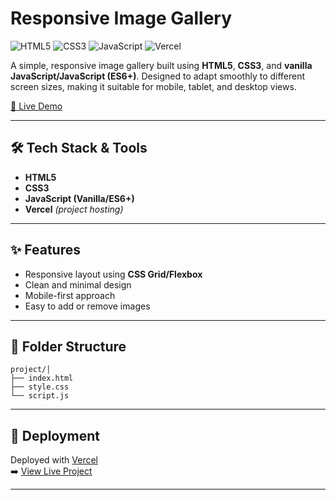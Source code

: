 # Responsive Image Gallery

![HTML5](https://img.shields.io/badge/HTML5-E34F26?logo=html5&logoColor=white&style=flat)
![CSS3](https://img.shields.io/badge/CSS3-1572B6?logo=css3&logoColor=white&style=flat)
![JavaScript](https://img.shields.io/badge/JavaScript-ES6-F7DF1E?logo=javascript&logoColor=black&style=flat)
![Vercel](https://img.shields.io/badge/Vercel-000000?logo=vercel&logoColor=white&style=flat)

A simple, responsive image gallery built using **HTML5**, **CSS3**, and **vanilla JavaScript/JavaScript (ES6+)**. Designed to adapt smoothly to different screen sizes, making it suitable for mobile, tablet, and desktop views.

[🔗 Live Demo](https://v0-new-project-tnin799xv2p.vercel.app/)

---

## 🛠️ Tech Stack & Tools
- **HTML5**
- **CSS3**
- **JavaScript (Vanilla/ES6+)**
- **Vercel** *(project hosting)*
---

## ✨ Features

- Responsive layout using **CSS Grid/Flexbox**
- Clean and minimal design
- Mobile-first approach
- Easy to add or remove images

---

## 📁 Folder Structure

    project/│
    ├── index.html
    ├── style.css
    └── script.js
---

## 🚀 Deployment

Deployed with [Vercel](https://vercel.com/)  
➡️ [View Live Project](https://v0-new-project-tnin799xv2p.vercel.app/)

---
